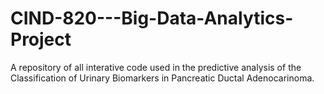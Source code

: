 # CIND-820---Big-Data-Analytics-Project
A repository of all interative code used in the predictive analysis of the Classification of Urinary Biomarkers in Pancreatic Ductal Adenocarinoma.
